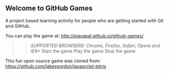 ## Welcome to GitHub Games

A project based learning activity for people who are getting started with Git and GitHub.

You can play the game at: http://pjayapal.github.io/github-games/

>> _*SUPPORTED BROWSERS*: Chrome, Firefox, Safari, Opera and IE9+_
Start the game
Play the game
Stop the game

This fun open source game was cloned from: https://github.com/jakesgordon/javascript-tetris
